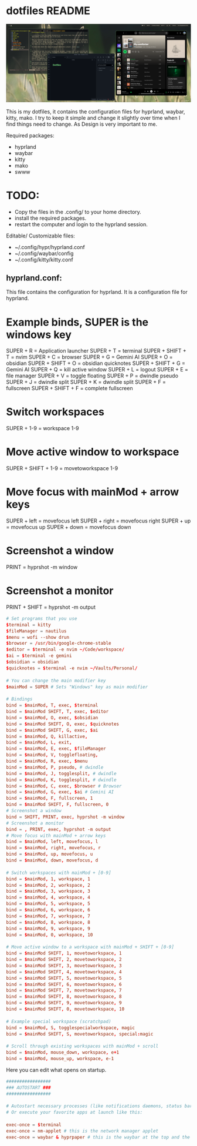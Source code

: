 # dotfiles README
![dotfiles](https://github.com/dmakram/dotfiles/blob/main/assets/preview.png)

This is my dotfiles, it contains the configuration files for hyprland, waybar, kitty, mako. I try to keep it simple and change it slightly over time when I find things need to change. As Design is very important to me.

Required packages:
- hyprland
- waybar
- kitty
- mako
- swww


# TODO:
- Copy the files in the .config/ to your home directory.
- install the required packages.
- restart the computer and login to the hyprland session.


Editable/ Customizable files:
- ~/.config/hypr/hyprland.conf
- ~/.config/waybar/config
- ~/.config/kitty/kitty.conf


## hyprland.conf:

This file contains the configuration for hyprland. It is a configuration file for hyprland.

# Example binds, SUPER is the windows key
SUPER + R = Application launcher
SUPER + T = terminal
SUPER + SHIFT + T = nvim
SUPER + C = browser
SUPER + G = Gemini AI
SUPER + O = obsidian
SUPER + SHIFT + O = obsidian quicknotes
SUPER + SHIFT + G = Gemini AI
SUPER + Q = kill active window
SUPER + L = logout
SUPER + E = file manager
SUPER + V = toggle floating
SUPER + P = dwindle pseudo
SUPER + J = dwindle split
SUPER + K = dwindle split
SUPER + F = fullscreen
SUPER + SHIFT + F = complete fullscreen
# Switch workspaces
SUPER + 1-9 = workspace 1-9
# Move active window to workspace
SUPER + SHIFT + 1-9 = movetoworkspace 1-9
# Move focus with mainMod + arrow keys
SUPER + left = movefocus left
SUPER + right = movefocus right
SUPER + up = movefocus up
SUPER + down = movefocus down

# Screenshot a window
PRINT = hyprshot -m window
# Screenshot a monitor
PRINT + SHIFT = hyprshot -m output

``` hyprland.conf
# Set programs that you use
$terminal = kitty
$fileManager = nautilus
$menu = wofi --show drun
$browser = /usr/bin/google-chrome-stable
$editor = $terminal -e nvim ~/Code/workspace/
$ai = $terminal -e gemini
$obsidian = obsidian
$quicknotes = $terminal -e nvim ~/Vaults/Personal/

# You can change the main modifier key
$mainMod = SUPER # Sets "Windows" key as main modifier

# Bindings
bind = $mainMod, T, exec, $terminal
bind = $mainMod SHIFT, T, exec, $editor
bind = $mainMod, O, exec, $obsidian
bind = $mainMod SHIFT, O, exec, $quicknotes
bind = $mainMod SHIFT, G, exec, $ai
bind = $mainMod, Q, killactive,
bind = $mainMod, L, exit,
bind = $mainMod, E, exec, $fileManager
bind = $mainMod, V, togglefloating,
bind = $mainMod, R, exec, $menu
bind = $mainMod, P, pseudo, # dwindle
bind = $mainMod, J, togglesplit, # dwindle
bind = $mainMod, K, togglesplit, # dwindle
bind = $mainMod, C, exec, $browser # Browser
bind = $mainMod, G, exec, $ai # Gemini AI
bind = $mainMod, F, fullscreen, 1
bind = $mainMod SHIFT, F, fullscreen, 0
# Screenshot a window
bind = SHIFT, PRINT, exec, hyprshot -m window
# Screenshot a monitor
bind = , PRINT, exec, hyprshot -m output
# Move focus with mainMod + arrow keys
bind = $mainMod, left, movefocus, l
bind = $mainMod, right, movefocus, r
bind = $mainMod, up, movefocus, u
bind = $mainMod, down, movefocus, d

# Switch workspaces with mainMod + [0-9]
bind = $mainMod, 1, workspace, 1
bind = $mainMod, 2, workspace, 2
bind = $mainMod, 3, workspace, 3
bind = $mainMod, 4, workspace, 4
bind = $mainMod, 5, workspace, 5
bind = $mainMod, 6, workspace, 6
bind = $mainMod, 7, workspace, 7
bind = $mainMod, 8, workspace, 8
bind = $mainMod, 9, workspace, 9
bind = $mainMod, 0, workspace, 10

# Move active window to a workspace with mainMod + SHIFT + [0-9]
bind = $mainMod SHIFT, 1, movetoworkspace, 1
bind = $mainMod SHIFT, 2, movetoworkspace, 2
bind = $mainMod SHIFT, 3, movetoworkspace, 3
bind = $mainMod SHIFT, 4, movetoworkspace, 4
bind = $mainMod SHIFT, 5, movetoworkspace, 5
bind = $mainMod SHIFT, 6, movetoworkspace, 6
bind = $mainMod SHIFT, 7, movetoworkspace, 7
bind = $mainMod SHIFT, 8, movetoworkspace, 8
bind = $mainMod SHIFT, 9, movetoworkspace, 9
bind = $mainMod SHIFT, 0, movetoworkspace, 10

# Example special workspace (scratchpad)
bind = $mainMod, S, togglespecialworkspace, magic
bind = $mainMod SHIFT, S, movetoworkspace, special:magic

# Scroll through existing workspaces with mainMod + scroll
bind = $mainMod, mouse_down, workspace, e+1
bind = $mainMod, mouse_up, workspace, e-1

```
Here you can edit what opens on startup.
```hyprland.conf
#################
### AUTOSTART ###
#################

# Autostart necessary processes (like notifications daemons, status bars, etc.)
# Or execute your favorite apps at launch like this:

exec-once = $terminal
exec-once = nm-applet # this is the network manager applet
exec-once = waybar & hyprpaper # this is the waybar at the top and the hyprpaper is the wallpaper system



```
